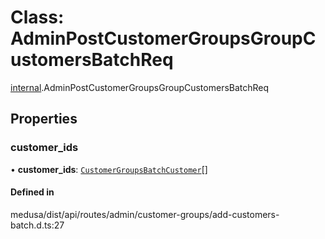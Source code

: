 # Class: AdminPostCustomerGroupsGroupCustomersBatchReq

[internal](../modules/internal-4.md).AdminPostCustomerGroupsGroupCustomersBatchReq

## Properties

### customer\_ids

• **customer\_ids**: [`CustomerGroupsBatchCustomer`](internal-4.CustomerGroupsBatchCustomer.md)[]

#### Defined in

medusa/dist/api/routes/admin/customer-groups/add-customers-batch.d.ts:27
